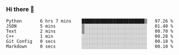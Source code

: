 ### Hi there 👋

<!--START_SECTION:waka-->

```text
Python       6 hrs 7 mins    ████████████████████████▒   97.26 %
JSON         5 mins          ▒░░░░░░░░░░░░░░░░░░░░░░░░   01.40 %
Text         2 mins          ▒░░░░░░░░░░░░░░░░░░░░░░░░   00.70 %
C++          1 min           ░░░░░░░░░░░░░░░░░░░░░░░░░   00.28 %
Git Config   0 secs          ░░░░░░░░░░░░░░░░░░░░░░░░░   00.18 %
Markdown     0 secs          ░░░░░░░░░░░░░░░░░░░░░░░░░   00.10 %
```

<!--END_SECTION:waka-->
